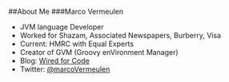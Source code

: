 ##About Me
###Marco Vermeulen

* JVM language Developer
* Worked for Shazam, Associated Newspapers, Burberry, Visa
* Current: HMRC with Equal Experts
* Creator of GVM (Groovy enVironment Manager)
* Blog: [Wired for Code](http://wiredforcode.com)
* Twitter: [@marcoVermeulen](http://twitter.com/marcoVermeulen)
